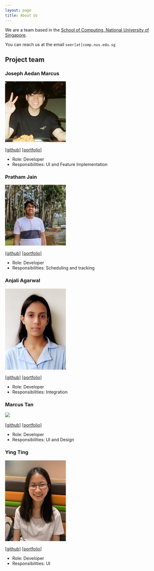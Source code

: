 ```yaml
---
layout: page
title: About Us
---
```


We are a team based in the [School of Computing, National University of Singapore](http://www.comp.nus.edu.sg).

You can reach us at the email `seer[at]comp.nus.edu.sg`

## Project team

### Joseph Aedan Marcus

<img src="images/josephaedan.png" width="200px">

[[github](https://github.com/josephaedan)]
[[portfolio](team/josephaedan.md)]

* Role: Developer
* Responsibilities: UI and Feature Implementation

### Pratham Jain

<img src="images/pratham31012002.png" width="200px">

[[github](https://github.com/pratham31012002)]
[[portfolio](team/pratham31012002.md)]

* Role: Developer
* Responsibilities: Scheduling and tracking

### Anjali Agarwal

<img src="images/agarwal-anjali.png" width="200px">

[[github](http://github.com/agarwal-anjali)] 
[[portfolio](team/agarwal-anjali.md)]

* Role: Developer
* Responsibilities: Integration

### Marcus Tan

<img src="images/emptygx.png" width="200px">

[[github](http://github.com/emptygx)]
[[portfolio](team/emptygx.md)]

* Role: Developer
* Responsibilities: UI and Design

### Ying Ting
<img src="images/ytingtan.png" width="200px">

[[github](http://github.com/ytingtan)]
[[portfolio](team/ytingtan.md)]

* Role: Developer
* Responsibilities: UI
